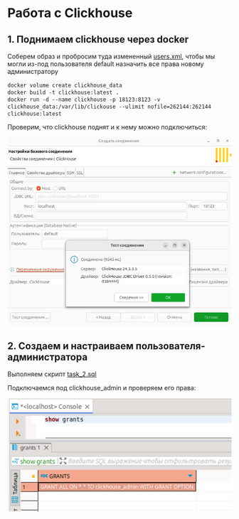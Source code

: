 # Работа с Clickhouse

## 1. Поднимаем clickhouse через docker

Соберем образ и пробросим туда измененный [users.xml](./users.xml), чтобы мы могли из-под пользователя default назначить все права новому администратору

```
docker volume create clickhouse_data
docker build -t clickhouse:latest .
docker run -d --name clickhouse -p 18123:8123 -v clickhouse_data:/var/lib/clickouse --ulimit nofile=262144:262144 clickhouse:latest
```

Проверим, что clickhouse поднят и к нему можно подключиться:

![Clickhouse поднят](./img/connect_clickhouse.png "Clickhouse поднят")

## 2. Создаем и настраиваем пользователя-администратора

Выполняем скрипт [task_2.sql](./scripts/task_2.sql)

Подключаемся под clickhouse_admin и проверяем его права:

![Права clickhouse_admin](./img/clickhouse_admin.png "Права clickhouse_admin")
